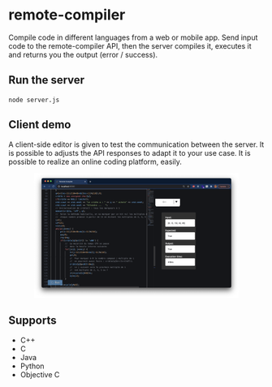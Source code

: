 # remote-compiler
Compile code in different languages from a web or mobile app. Send input code to the remote-compiler API, then the server compiles it, executes it and returns you the output (error / success).

## Run the server
```
node server.js
```

## Client demo
A client-side editor is given to test the communication between the server.
It is possible to adjusts the API responses to adapt it to your use case. It is possible to realize an online coding platform, easily.

<p align="center">
  <img src="content/picture1.png" width = 80%/>
</p>

## Supports
* C++
* C
* Java
* Python
* Objective C
